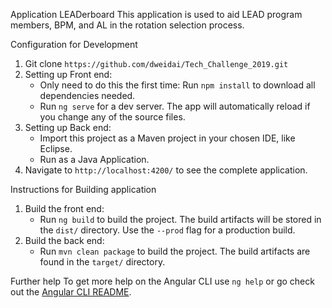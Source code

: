 Application LEADerboard
This application is used to aid LEAD program members, BPM, and AL in the rotation selection process.

Configuration for Development
1. Git clone `https://github.com/dweidai/Tech_Challenge_2019.git`
2. Setting up Front end:
    - Only need to do this the first time: Run `npm install` to download all dependencies needed.
    - Run `ng serve` for a dev server. The app will automatically reload if you change any of the source files.
3. Setting up Back end:
    - Import this project as a Maven project in your chosen IDE, like Eclipse.
    - Run as a Java Application. 
4. Navigate to `http://localhost:4200/` to see the complete application.


Instructions for Building application
1. Build the front end:
     - Run `ng build` to build the project. The build artifacts will be stored in the `dist/` directory. Use the `--prod` flag        for a production build.
2. Build the back end:
     - Run `mvn clean package` to build the project. The build artifacts are found in the `target/` directory.

Further help
To get more help on the Angular CLI use `ng help` or go check out the [Angular CLI README](https://github.com/angular/angular-cli/blob/master/README.md).
